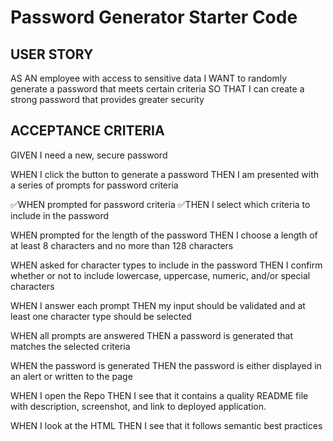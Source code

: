 # Password Generator Starter Code

## USER STORY
AS AN employee with access to sensitive data
I WANT to randomly generate a password that meets certain criteria
SO THAT I can create a strong password that provides greater security

## ACCEPTANCE CRITERIA
GIVEN I need a new, secure password

WHEN I click the button to generate a password
THEN I am presented with a series of prompts for password criteria

✅WHEN prompted for password criteria
✅THEN I select which criteria to include in the password

WHEN prompted for the length of the password
THEN I choose a length of at least 8 characters and no more than 128 characters

WHEN asked for character types to include in the password
THEN I confirm whether or not to include lowercase, uppercase, numeric, and/or special characters

WHEN I answer each prompt
THEN my input should be validated and at least one character type should be selected

WHEN all prompts are answered
THEN a password is generated that matches the selected criteria

WHEN the password is generated
THEN the password is either displayed in an alert or written to the page

WHEN I open the Repo
THEN I see that it contains a quality README file with description, screenshot, and link to deployed application.

WHEN I look at the HTML
THEN I see that it follows semantic best practices